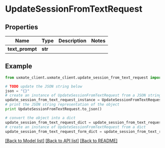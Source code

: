 # UpdateSessionFromTextRequest


## Properties
Name | Type | Description | Notes
------------ | ------------- | ------------- | -------------
**text_prompt** | **str** |  | 

## Example

```python
from uxmate_client.uxmate_client.update_session_from_text_request import UpdateSessionFromTextRequest

# TODO update the JSON string below
json = "{}"
# create an instance of UpdateSessionFromTextRequest from a JSON string
update_session_from_text_request_instance = UpdateSessionFromTextRequest.from_json(json)
# print the JSON string representation of the object
print UpdateSessionFromTextRequest.to_json()

# convert the object into a dict
update_session_from_text_request_dict = update_session_from_text_request_instance.to_dict()
# create an instance of UpdateSessionFromTextRequest from a dict
update_session_from_text_request_form_dict = update_session_from_text_request.from_dict(update_session_from_text_request_dict)
```
[[Back to Model list]](../README.md#documentation-for-models) [[Back to API list]](../README.md#documentation-for-api-endpoints) [[Back to README]](../README.md)


